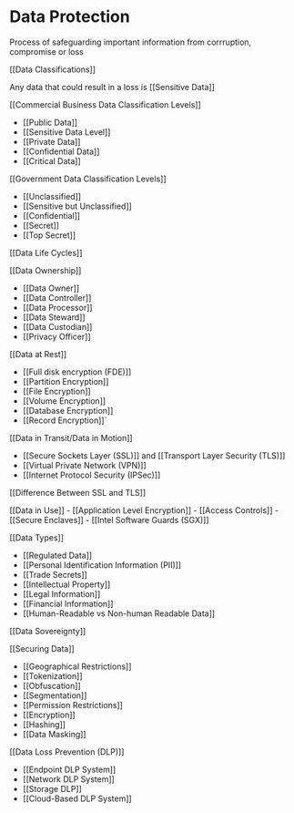 # Data Protection

Process of safeguarding important information from corrruption, compromise or loss

[[Data Classifications]]

Any data that could result in a loss is [[Sensitive Data]]

[[Commercial Business Data Classification Levels]]
- [[Public Data]]
- [[Sensitive Data Level]]
- [[Private Data]]
- [[Confidential Data]]
- [[Critical Data]]

[[Government Data Classification Levels]]
- [[Unclassified]]
- [[Sensitive but Unclassified]]
- [[Confidential]]
- [[Secret]]
- [[Top Secret]]

[[Data Life Cycles]]

[[Data Ownership]]
  - [[Data Owner]]
  - [[Data Controller]]
  - [[Data Processor]]
  - [[Data Steward]]
  - [[Data Custodian]]
  - [[Privacy Officer]]

[[Data at Rest]]
   - [[Full disk encryption (FDE)]]
   - [[Partition Encryption]]
   - [[File Encryption]]
   - [[Volume Encryption]]
   - [[Database Encryption]]
   - [[Record Encryption]]`
  
[[Data in Transit/Data in Motion]]
  - [[Secure Sockets Layer (SSL)]] and [[Transport Layer Security (TLS)]]
  - [[Virtual Private Network (VPN)]]
  - [[Internet Protocol Security (IPSec)]]

[[Difference Between SSL and TLS]]

[[Data in Use]]
    - [[Application Level Encryption]]
    - [[Access Controls]]
    - [[Secure Enclaves]]
    - [[Intel Software Guards (SGX)]]

[[Data Types]]
- [[Regulated Data]]
- [[Personal Identification Information (PII)]]
- [[Trade Secrets]]
- [[Intellectual Property]]
- [[Legal Information]]
- [[Financial Information]]
- [[Human-Readable vs Non-human Readable Data]]

[[Data Sovereignty]]

[[Securing Data]]
- [[Geographical Restrictions]]
- [[Tokenization]]
- [[Obfuscation]]
- [[Segmentation]]
- [[Permission Restrictions]]
- [[Encryption]]
- [[Hashing]]
- [[Data Masking]]

[[Data Loss Prevention (DLP)]]
  - [[Endpoint DLP System]]
  - [[Network DLP System]]
  - [[Storage DLP]]
  - [[Cloud-Based DLP System]]